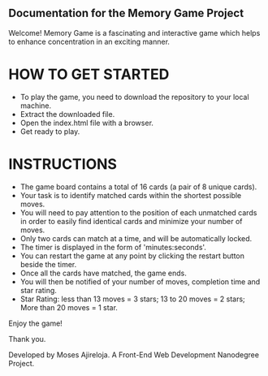 ## Documentation for the Memory Game Project

Welcome! Memory Game is a fascinating and interactive game which helps to enhance concentration in an exciting manner.

# HOW TO GET STARTED
- To play the game, you need to download the repository to your local machine.
- Extract the downloaded file.
- Open the index.html file with a browser.
- Get ready to play.


# INSTRUCTIONS
- The game board contains a total of 16 cards (a pair of 8 unique cards).
- Your task is to identify matched cards within the shortest possible moves.
- You will need to pay attention to the position of each unmatched cards in order to easily find identical cards and minimize your number of moves.
- Only two cards can match at a time, and will be automatically locked.
- The timer is displayed in the form of 'minutes:seconds'.
- You can restart the game at any point by clicking the restart button beside the timer.
- Once all the cards have matched, the game ends.
- You will then be notified of your number of moves, completion time and star rating.
- Star Rating: less than 13 moves = 3 stars; 13 to 20 moves = 2 stars; More than 20 moves = 1 star.

Enjoy the game!

Thank you.


Developed by Moses Ajireloja.
A Front-End Web Development Nanodegree Project.